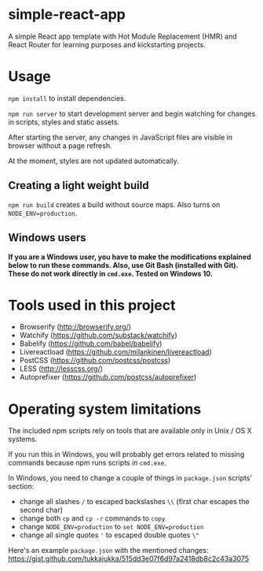 # simple-react-app

A simple React app template with Hot Module Replacement (HMR) and React Router for learning purposes and kickstarting projects.

# Usage

`npm install` to install dependencies.

`npm run server` to start development server and begin watching for changes in scripts, styles and static assets.

After starting the server, any changes in JavaScript files are visible in browser without a page refresh.

At the moment, styles are not updated automatically.

## Creating a light weight build
`npm run build` creates a build without source maps. Also turns on `NODE_ENV=production`. 

## Windows users
__If you are a Windows user, you have to make the modifications explained below to run these commands. Also, use Git Bash (installed with Git). These do not work directly in `cmd.exe`. Tested on Windows 10.__

# Tools used in this project

* Browserify (http://browserify.org/)
* Watchify (https://github.com/substack/watchify)
* Babelify (https://github.com/babel/babelify)
* Livereactload (https://github.com/milankinen/livereactload)
* PostCSS (https://github.com/postcss/postcss)
* LESS (http://lesscss.org/)
* Autoprefixer (https://github.com/postcss/autoprefixer)

# Operating system limitations

The included npm scripts rely on tools that are available only in Unix / OS X systems.

If you run this in Windows, you will probably get errors related to missing commands because npm runs scripts in `cmd.exe`. 

In Windows, you need to change a couple of things in `package.json` scripts' section:
- change all slashes `/` to escaped backslashes `\\` (first char escapes the second char)
- change both `cp` and `cp -r` commands to `copy`
- change `NODE_ENV=production` to `set NODE_ENV=production`
- change all single quotes `'` to escaped double quotes `\"`

Here's an example `package.json` with the mentioned changes: https://gist.github.com/tukkajukka/515dd3e07f6d97a2418db8c2c43a3075

